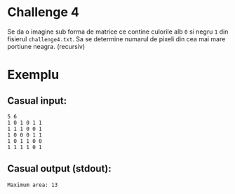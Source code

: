 # Challenge 4
Se da o imagine sub forma de matrice ce contine culorile alb `0` si negru `1` din fisierul `challenge4.txt`.
Sa se determine numarul de pixeli din cea mai mare portiune neagra. (recursiv)

# Exemplu
## Casual input:
```
5 6
1 0 1 0 1 1
1 1 1 0 0 1
1 0 0 0 1 1
1 0 1 1 0 0
1 1 1 1 0 1
```
## Casual output (stdout):
```
Maximum area: 13
```

